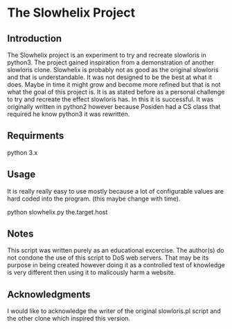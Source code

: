 
# The Slowhelix Project #

## Introduction ##
The Slowhelix project is an experiment to try and recreate slowloris
in python3. The project gained inspiration from a demonstration of another
slowloris clone. Slowhelix is probably not as good as the original slowloris
and that is understandable. It was not designed to be the best at what it
does. Maybe in time it might grow and become more refined but that is not 
what the goal of this project is. It is as stated before as a personal 
challenge to try and recreate the effect slowloris has. In this it is 
successful. It was originally written in python2 however because Posiden
had a CS class that required he know python3 it was rewritten.

## Requirments ##
python 3.x

## Usage ##
It is really really easy to use mostly because a lot of configurable values
are hard coded into the program. (this maybe change with time).

python slowhelix.py the.target.host

## Notes ##
This script was written purely as an educational excercise. The author(s) 
do not condone the use of this script to DoS web servers. That may be its
purpose in being created however doing it as a controlled test of knowledge
is very different then using it to malicously harm a website.

## Acknowledgments ##
I would like to acknowledge the writer of the original slowloris.pl script
and the other clone which inspired this version.
